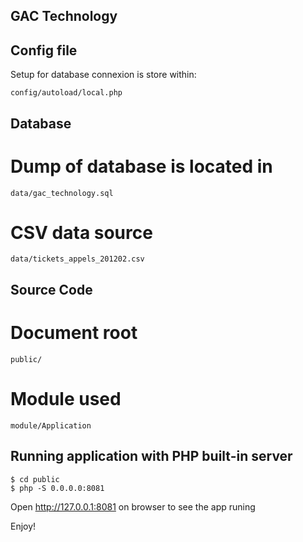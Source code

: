 ## GAC Technology

## Config file

Setup for database connexion is store within: 
```
config/autoload/local.php
```

## Database

# Dump of database is located in
```
data/gac_technology.sql
```

# CSV data source
```
data/tickets_appels_201202.csv 
```

## Source Code

# Document root
```
public/
```


# Module used
```
module/Application
```

## Running application with PHP built-in server
```
$ cd public
$ php -S 0.0.0.0:8081
```

Open http://127.0.0.1:8081 on browser to see the app runing

Enjoy!
